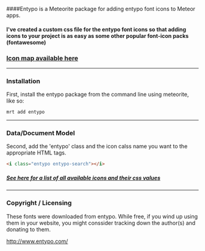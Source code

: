 ####Entypo is a Meteorite package for adding entypo font icons to Meteor apps. 

#### I've created a custom css file for the entypo font icons so that adding icons to your project is as easy as some other popular font-icon packs (fontawesome)
### [Icon map available here](http://dsyko.github.io/meteor-entypo/)

------------------------
### Installation

First, install the entypo package from the command line using meteorite, like so:

````
mrt add entypo
````

------------------------
### Data/Document Model

Second, add the 'entypo' class and the icon calss name you want to the appropriate HTML tags.

````html
<i class="entypo entypo-search"></i>
````
##### [See here for a list of all available icons and their css values](http://dsyko.github.io/meteor-entypo/)


------------------------
### Copyright / Licensing

These fonts were downloaded from entypo.  While free, if you wind up using them in your website, you might conssider tracking down the author(s) and donating to them.

http://www.entypo.com/

